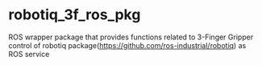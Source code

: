 # robotiq_3f_ros_pkg
ROS wrapper package that provides functions related to 3-Finger Gripper control of robotiq package(https://github.com/ros-industrial/robotiq) as ROS service
